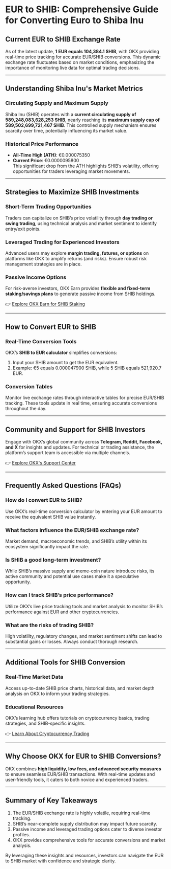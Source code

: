 # EUR to SHIB: Comprehensive Guide for Converting Euro to Shiba Inu  

## Current EUR to SHIB Exchange Rate  
As of the latest update, **1 EUR equals 104,384.1 SHIB**, with OKX providing real-time price tracking for accurate EUR/SHIB conversions. This dynamic exchange rate fluctuates based on market conditions, emphasizing the importance of monitoring live data for optimal trading decisions.  

---

## Understanding Shiba Inu's Market Metrics  
### Circulating Supply and Maximum Supply  
Shiba Inu (SHIB) operates with a **current circulating supply of 589,248,083,628,253 SHIB**, nearly reaching its **maximum supply cap of 589,502,699,721,467 SHIB**. This controlled supply mechanism ensures scarcity over time, potentially influencing its market value.  

### Historical Price Performance  
- **All-Time High (ATH)**: €0.000075350  
- **Current Price**: €0.0000095800  
This significant drop from the ATH highlights SHIB’s volatility, offering opportunities for traders leveraging market movements.  

---

## Strategies to Maximize SHIB Investments  
### Short-Term Trading Opportunities  
Traders can capitalize on SHIB’s price volatility through **day trading or swing trading**, using technical analysis and market sentiment to identify entry/exit points.  

### Leveraged Trading for Experienced Investors  
Advanced users may explore **margin trading, futures, or options** on platforms like OKX to amplify returns (and risks). Ensure robust risk management strategies are in place.  

### Passive Income Options  
For risk-averse investors, OKX Earn provides **flexible and fixed-term staking/savings plans** to generate passive income from SHIB holdings.  

👉 [Explore OKX Earn for SHIB Staking](https://bit.ly/okx-bonus)  

---

## How to Convert EUR to SHIB  
### Real-Time Conversion Tools  
OKX’s **SHIB to EUR calculator** simplifies conversions:  
1. Input your SHIB amount to get the EUR equivalent.  
2. Example: €5 equals 0.000047900 SHIB, while 5 SHIB equals 521,920.7 EUR.  

### Conversion Tables  
Monitor live exchange rates through interactive tables for precise EUR/SHIB tracking. These tools update in real time, ensuring accurate conversions throughout the day.  

---

## Community and Support for SHIB Investors  
Engage with OKX’s global community across **Telegram, Reddit, Facebook, and X** for insights and updates. For technical or trading assistance, the platform’s support team is accessible via multiple channels.  

👉 [Explore OKX's Support Center](https://bit.ly/okx-bonus)  

---

## Frequently Asked Questions (FAQs)  

### How do I convert EUR to SHIB?  
Use OKX’s real-time conversion calculator by entering your EUR amount to receive the equivalent SHIB value instantly.  

### What factors influence the EUR/SHIB exchange rate?  
Market demand, macroeconomic trends, and SHIB’s utility within its ecosystem significantly impact the rate.  

### Is SHIB a good long-term investment?  
While SHIB’s massive supply and meme-coin nature introduce risks, its active community and potential use cases make it a speculative opportunity.  

### How can I track SHIB’s price performance?  
Utilize OKX’s live price tracking tools and market analysis to monitor SHIB’s performance against EUR and other cryptocurrencies.  

### What are the risks of trading SHIB?  
High volatility, regulatory changes, and market sentiment shifts can lead to substantial gains or losses. Always conduct thorough research.  

---

## Additional Tools for SHIB Conversion  
### Real-Time Market Data  
Access up-to-date SHIB price charts, historical data, and market depth analysis on OKX to inform your trading strategies.  

### Educational Resources  
OKX’s learning hub offers tutorials on cryptocurrency basics, trading strategies, and SHIB-specific insights.  

👉 [Learn About Cryptocurrency Trading](https://bit.ly/okx-bonus)  

---

## Why Choose OKX for EUR to SHIB Conversions?  
OKX combines **high liquidity, low fees, and advanced security measures** to ensure seamless EUR/SHIB transactions. With real-time updates and user-friendly tools, it caters to both novice and experienced traders.  

---

## Summary of Key Takeaways  
1. The EUR/SHIB exchange rate is highly volatile, requiring real-time tracking.  
2. SHIB’s near-complete supply distribution may impact future scarcity.  
3. Passive income and leveraged trading options cater to diverse investor profiles.  
4. OKX provides comprehensive tools for accurate conversions and market analysis.  

By leveraging these insights and resources, investors can navigate the EUR to SHIB market with confidence and strategic clarity.